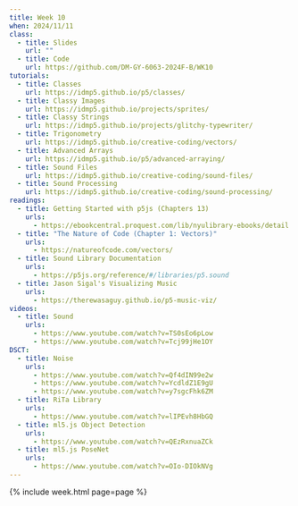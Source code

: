 ```yaml
---
title: Week 10
when: 2024/11/11
class:
  - title: Slides
    url: ""
  - title: Code
    url: https://github.com/DM-GY-6063-2024F-B/WK10
tutorials:
  - title: Classes
    url: https://idmp5.github.io/p5/classes/
  - title: Classy Images
    url: https://idmp5.github.io/projects/sprites/
  - title: Classy Strings
    url: https://idmp5.github.io/projects/glitchy-typewriter/
  - title: Trigonometry
    url: https://idmp5.github.io/creative-coding/vectors/
  - title: Advanced Arrays
    url: https://idmp5.github.io/p5/advanced-arraying/
  - title: Sound Files
    url: https://idmp5.github.io/creative-coding/sound-files/
  - title: Sound Processing
    url: https://idmp5.github.io/creative-coding/sound-processing/
readings:
  - title: Getting Started with p5js (Chapters 13)
    urls:
      - https://ebookcentral.proquest.com/lib/nyulibrary-ebooks/detail.action?docID=4333728
  - title: "The Nature of Code (Chapter 1: Vectors)"
    urls:
      - https://natureofcode.com/vectors/
  - title: Sound Library Documentation
    urls:
      - https://p5js.org/reference/#/libraries/p5.sound
  - title: Jason Sigal's Visualizing Music
    urls:
      - https://therewasaguy.github.io/p5-music-viz/
videos:
  - title: Sound
    urls:
      - https://www.youtube.com/watch?v=TS0sEo6pLow
      - https://www.youtube.com/watch?v=Tcj99jHe1OY
DSCT:
  - title: Noise
    urls:
      - https://www.youtube.com/watch?v=Qf4dIN99e2w
      - https://www.youtube.com/watch?v=YcdldZ1E9gU
      - https://www.youtube.com/watch?v=y7sgcFhk6ZM
  - title: RiTa Library
    urls:
      - https://www.youtube.com/watch?v=lIPEvh8HbGQ
  - title: ml5.js Object Detection
    urls:
      - https://www.youtube.com/watch?v=QEzRxnuaZCk
  - title: ml5.js PoseNet
    urls:
      - https://www.youtube.com/watch?v=OIo-DIOkNVg
---
```

{% include week.html page=page %}
